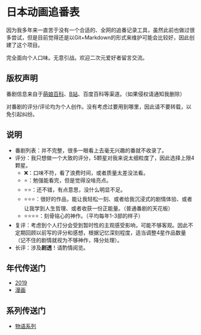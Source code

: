 # 日本动画追番表

因为我多年来一直苦于没有一个合适的、全网的追番记录工具，虽然此前也做过很多尝试，但是目前觉得还是以Git+Markdown的形式来维护可能会比较好，因此创建了这个项目。

完全面向个人口味。无意引战。欢迎二次元爱好者留言交流。

## 版权声明

番剧信息来自于[萌娘百科](https://zh.moegirl.org/Mainpage)、[B站](https://www.bilibili.com/)、百度百科等渠道。（如果侵权请通知我删除）

对番剧的评分/评论均为个人创作。没有考虑过要用到哪里，因此请不要转载，以免引起纠纷。

## 说明

- 番剧列表：并不完整，很多一眼看上去毫无兴趣的番就不收录了。
- 评分：我只想做一个大致的评分，5颗星对我来说太细粒度了，因此选择上限4颗星。
    - ❌：口味不符，看了浪费时间，或者质量太差没法看。
    - ⭐：勉强能看完，但是觉得没啥亮点。
    - ⭐⭐：还不错，有点意思，没什么明显不足。
    - ⭐⭐⭐：很好的作品，能让我轻松一刻、或者给我沉浸式的剧情体验、或者让我学到人生哲理、或者收获一份正能量。（普通番剧的天花板）
    - ⭐⭐⭐⭐：刻骨铭心的神作。（平均每年1-3部的样子）
- 复评：考虑到个人打分会受到暂时性的主观感受影响，可能不够客观。因此不定期回顾以前写的评分和感想，根据记忆深刻程度，适当调整4星作品数量（记不住的剧情就视为不够神作，降分处理）。
- 长评：涉及**剧透**！请酌情阅览。

## 年代传送门

- [2019](/blog/2019.md)
- [漫画](/blog/漫画.md)

## 系列传送门

- [物语系列](/blog/物语系列.md)
